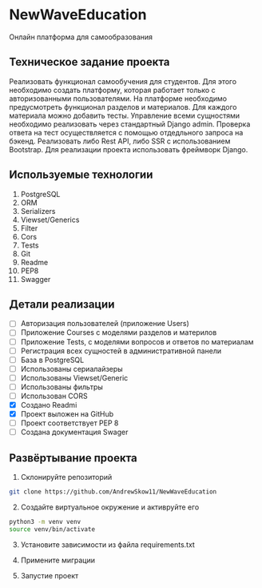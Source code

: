 # NewWaveEducation
Онлайн платформа для самообразования

## Техническое задание проекта 

Реализовать функционал самообучения для студентов. Для этого необходимо создать платформу, которая работает только с авторизованными пользователями. На платформе необходимо предусмотреть функционал разделов и материалов. Для каждого материала можно добавить тесты. Управление всеми сущностями необходимо реализовать через стандартный Django admin. Проверка ответа на тест осуществляется с помощью отдедльного запроса на бэкенд. Реализовать либо Rest API, либо SSR с использованием Bootstrap. Для реализации проекта использовать фреймворк Django.

## Используемые технологии 

1. PostgreSQL 
2. ORM 
3. Serializers 
4. Viewset/Generics 
5. Filter 
6. Cors 
7. Tests 
8. Git 
9. Readme 
10. PEP8 
11. Swagger 

## Детали реализации 

- [ ] Авторизация пользователей (приложение Users)
- [ ] Приложение Courses c моделями разделов и материлов 
- [ ] Приложение Tests, с моделями вопросов и ответов по материалам
- [ ] Регистрация всех сущностей в административной панели
- [ ] База в PostgreSQL
- [ ] Использованы сериалайзеры
- [ ] Использованы Viewset/Generic
- [ ] Использованы фильтры
- [ ] Использован CORS
- [x] Создано Readmi 
- [x] Проект выложен на GitHub
- [ ] Проект соответствует PEP 8 
- [ ] Создана документация Swager 

## Развёртывание проекта 
1. Склонируйте репозиторий 
```sh
git clone https://github.com/AndrewSkow11/NewWaveEducation
```
2. Создайте виртуальное окружение и активруйте его
```sh
python3 -m venv venv
source venv/bin/activate
```

3. Установите зависимости из файла requirements.txt

4. Примените миграции 

5. Запустие проект